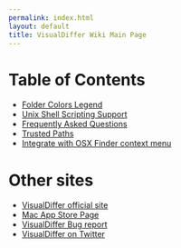 ```yaml
---
permalink: index.html
layout: default
title: VisualDiffer Wiki Main Page
---
```


Table of Contents
=================

* [Folder Colors Legend](foldersLegend.html)
* [Unix Shell Scripting Support](unix_shell_support.html)
* [Frequently Asked Questions](faq.html)
* [Trusted Paths](trustedPaths.html)
* [Integrate with OSX Finder context menu](https://github.com/visualdiffer/scripts)

Other sites
===========

* [VisualDiffer official site](http://visualdiffer.com)
* [Mac App Store Page](http://itunes.apple.com/us/app/visualdiffer/id412386481?mt=12&ls=1)
* [VisualDiffer Bug report](http://bugs.visualdiffer.com/)
* [VisualDiffer on Twitter](http://twitter.com/visualdiffer)

